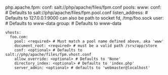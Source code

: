php.apache.fpm:
    conf: salt://php/apache/files/fpm.conf
    pools:
      www:
        conf: <optional> # Defaults to salt://php/apache/files/fpm.pool.conf
        listen_address: <optional>  # Defaults to 127.0.0.1:9000 can also be path to socket fd, /tmp/foo.sock
        user: <optional> # Defaults to www-data
        group: <optional> # Defaults to www-data

    vhosts:
      foo.com:
        pool: <required> # Must match a pool name defined above, aka 'www'
        document_root: <required> # must be a valid path /srv/app/store
        conf: <optional> # Defaults to salt://php/apache/files/fpm.vhost.conf
        allow_override: <optional> # Defaults to 'None'
        directory_index: <optional> # Defaults to 'index.php'
        server_admin: <optional> # defaults to 'webmaster@localhost'

